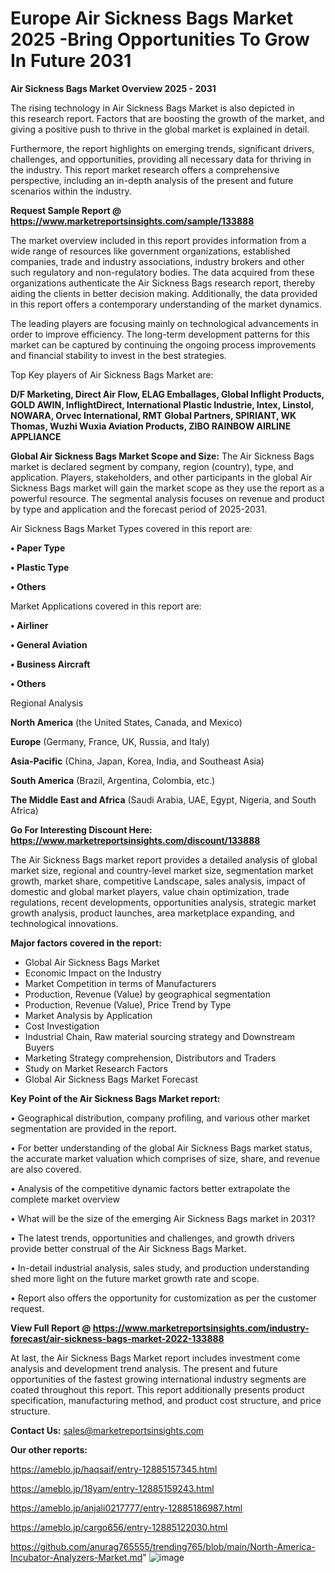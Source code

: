 # Europe Air Sickness Bags Market 2025 -Bring Opportunities To Grow In Future 2031

<Strong> Air Sickness Bags Market Overview 2025 - 2031</strong>

The rising technology in Air Sickness Bags Market is also depicted in this research report. Factors that are boosting the growth of the market, and giving a positive push to thrive in the global market is explained in detail.

Furthermore, the report highlights on emerging trends, significant drivers, challenges, and opportunities, providing all necessary data for thriving in the industry. This report market research offers a comprehensive perspective, including an in-depth analysis of the present and future scenarios within the industry.

<strong>Request Sample Report @ <a href=https://www.marketreportsinsights.com/sample/133888>https://www.marketreportsinsights.com/sample/133888</a></strong>

The market overview included in this report provides information from a wide range of resources like government organizations, established companies, trade and industry associations, industry brokers and other such regulatory and non-regulatory bodies. The data acquired from these organizations authenticate the Air Sickness Bags research report, thereby aiding the clients in better decision making. Additionally, the data provided in this report offers a contemporary understanding of the market dynamics.

The leading players are focusing mainly on technological advancements in order to improve efficiency. The long-term development patterns for this market can be captured by continuing the ongoing process improvements and financial stability to invest in the best strategies.

Top Key players of Air Sickness Bags Market are:

<strong>D/F Marketing, Direct Air Flow, ELAG Emballages, Global Inflight Products, GOLD AWIN, InflightDirect, International Plastic Industrie, Intex, Linstol, NOWARA, Orvec International, RMT Global Partners, SPIRIANT, WK Thomas, Wuzhi Wuxia Aviation Products, ZIBO RAINBOW AIRLINE APPLIANCE</strong>

<strong><b>Global Air Sickness Bags Market Scope and Size:</b></strong>
The Air Sickness Bags market is declared segment by company, region (country), type, and application. Players, stakeholders, and other participants in the global Air Sickness Bags market will gain the market scope as they use the report as a powerful resource. The segmental analysis focuses on revenue and product by type and application and the forecast period of 2025-2031.

Air Sickness Bags Market Types covered in this report are:

<strong>• Paper Type

• Plastic Type

• Others</strong>

Market Applications covered in this report are:

<strong>• Airliner

• General Aviation

• Business Aircraft

• Others</strong> 

Regional Analysis

<strong>North America</strong> (the United States, Canada, and Mexico)

<strong>Europe</strong> (Germany, France, UK, Russia, and Italy)

<strong>Asia-Pacific</strong> (China, Japan, Korea, India, and Southeast Asia)

<strong>South America</strong> (Brazil, Argentina, Colombia, etc.)

<strong>The Middle East and Africa</strong> (Saudi Arabia, UAE, Egypt, Nigeria, and South Africa)

<strong>Go For Interesting Discount Here: <a href=https://www.marketreportsinsights.com/discount/133888>https://www.marketreportsinsights.com/discount/133888</a></strong>

The Air Sickness Bags market report provides a detailed analysis of global market size, regional and country-level market size, segmentation market growth, market share, competitive Landscape, sales analysis, impact of domestic and global market players, value chain optimization, trade regulations, recent developments, opportunities analysis, strategic market growth analysis, product launches, area marketplace expanding, and technological innovations.

<strong><b>Major factors covered in the report:</b></strong>
<ul>
  <li>Global Air Sickness Bags Market </li>
  <li>Economic Impact on the Industry</li>
  <li>Market Competition in terms of Manufacturers</li>
  <li>Production, Revenue (Value) by geographical segmentation</li>
  <li>Production, Revenue (Value), Price Trend by Type</li>
  <li>Market Analysis by Application</li>
  <li>Cost Investigation</li>
  <li>Industrial Chain, Raw material sourcing strategy and Downstream Buyers</li>
  <li>Marketing Strategy comprehension, Distributors and Traders</li>
  <li>Study on Market Research Factors</li>
  <li>Global Air Sickness Bags Market Forecast</li>
</ul>

<strong><b>Key Point of the Air Sickness Bags Market report:</b></strong>

• Geographical distribution, company profiling, and various other market segmentation are provided in the report.

• For better understanding of the global Air Sickness Bags market status, the accurate market valuation which comprises of size, share, and revenue are also covered.

• Analysis of the competitive dynamic factors better extrapolate the complete market overview

• What will be the size of the emerging Air Sickness Bags market in 2031?

• The latest trends, opportunities and challenges, and growth drivers provide better construal of the Air Sickness Bags Market.

• In-detail industrial analysis, sales study, and production understanding shed more light on the future market growth rate and scope.

• Report also offers the opportunity for customization as per the customer request.

<strong><b>View Full Report @ <a href=https://www.marketreportsinsights.com/industry-forecast/air-sickness-bags-market-2022-133888>https://www.marketreportsinsights.com/industry-forecast/air-sickness-bags-market-2022-133888</a></b></strong>


At last, the Air Sickness Bags Market report includes investment come analysis and development trend analysis. The present and future opportunities of the fastest growing international industry segments are coated throughout this report. This report additionally presents product specification, manufacturing method, and product cost structure, and price structure.

<strong>Contact Us:</strong>
sales@marketreportsinsights.com

<strong>Our other reports:</strong>

<a href=https://ameblo.jp/haqsaif/entry-12885157345.html>https://ameblo.jp/haqsaif/entry-12885157345.html</a>

<a href=https://ameblo.jp/18yam/entry-12885159243.html>https://ameblo.jp/18yam/entry-12885159243.html</a>

<a href=https://ameblo.jp/anjali0217777/entry-12885186987.html>https://ameblo.jp/anjali0217777/entry-12885186987.html</a>

<a href=https://ameblo.jp/cargo656/entry-12885122030.html>https://ameblo.jp/cargo656/entry-12885122030.html</a>

<a href=https://github.com/anurag765555/trending765/blob/main/North-America-Incubator-Analyzers-Market.md>https://github.com/anurag765555/trending765/blob/main/North-America-Incubator-Analyzers-Market.md</a>"
![image](https://github.com/user-attachments/assets/26dae8dd-3388-4204-850d-e0ac96a68cb6)
